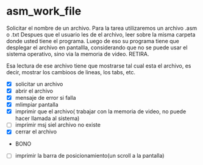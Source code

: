 # asm_work_file
Solicitar el nombre de un archivo. Para la tarea utilizaremos un archivo .asm o .txt
Despues que el usuario les de el archivo, leer sobre la misma carpeta donde usted tiene el programa. Luego de eso su programa tiene que desplegar el archivo en pantallla, considerando que no se puede usar el sistema operativo, sino via la memoria de video. RETIRA. 

Esa lectura de ese archivo tiene que mostrarse tal cual esta el archivo, es decir, mostrar los cambioos de lineas, los tabs, etc. 

- [X]  solicitar un archivo
- [x]  abrir el archivo
- [x]  mensaje de error si falla
- [x]  mlimpiar pantalla
- [x]  imprimir que el archivo( trabajar con la memoria de video, no puede hacer llamada al sistema)
- [ ]  imprimir msj siel  archivo no existe
- [x]  cerrar el archivo
- BONO
- [ ]  imprimir la barra de posicionamiento(un scroll a la pantalla)  





 
